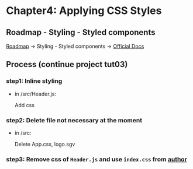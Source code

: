 # Chapter4:  Applying CSS Styles

## Roadmap - Styling - Styled components

[Roadmap](https://roadmap.sh/react)    ->    Styling - Styled components   ->    [Official Docs](https://styled-components.com)

## Process (continue project tut03)

### step1: Inline styling

- in /src/Header.js:

  Add css 

### step2: Delete file not necessary at the moment

- in /src:

  Delete App.css, logo.sgv

### step3: Remove css of `Header.js` and use `index.css` from [author](https://www.youtube.com/watch?v=RVFAyFWO4go&t=1092s)
